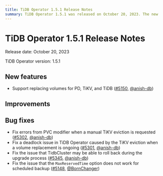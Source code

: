 ```yaml
---
title: TiDB Operator 1.5.1 Release Notes
summary: TiDB Operator 1.5.1 was released on October 20, 2023. The new feature includes support for replacing volumes for PD, TiKV, and TiDB. Bug fixes include resolving errors from PVC modifier during manual TiKV eviction, fixing deadlock issues caused by TiKV eviction during volume replacement, addressing TidbCluster rollback during the upgrade process, and resolving the issue with the `MaxReservedTime` option for scheduled backup.
---
```


# TiDB Operator 1.5.1 Release Notes

Release date: October 20, 2023

TiDB Operator version: 1.5.1

## New features

- Support replacing volumes for PD, TiKV, and TiDB ([#5150](https://github.com/pingcap/tidb-operator/pull/5150), [@anish-db](https://github.com/anish-db))

## Improvements

## Bug fixes

- Fix errors from PVC modifier when a manual TiKV eviction is requested ([#5302](https://github.com/pingcap/tidb-operator/pull/5302), [@anish-db](https://github.com/anish-db))
- Fix a deadlock issue in TiDB Operator caused by the TiKV eviction when a volume replacement is ongoing ([#5301](https://github.com/pingcap/tidb-operator/pull/5301), [@anish-db](https://github.com/anish-db))
- Fix the issue that TidbCluster may be able to roll back during the upgrade process ([#5345](https://github.com/pingcap/tidb-operator/pull/5345), [@anish-db](https://github.com/anish-db))
- Fix the issue that the `MaxReservedTime` option does not work for scheduled backup ([#5148](https://github.com/pingcap/tidb-operator/pull/5148), [@BornChanger](https://github.com/BornChanger))
